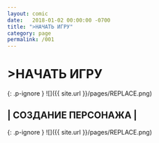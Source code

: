 ```yaml
---
layout: comic
date:   2018-01-02 00:00:00 -0700
title: ">НАЧАТЬ ИГРУ"
category: page
permalink: /001
---
```

# >НАЧАТЬ ИГРУ

{: .p-ignore }
![]({{ site.url }}/pages/REPLACE.png)

## | СОЗДАНИЕ ПЕРСОНАЖА |

{: .p-ignore }
![]({{ site.url }}/pages/REPLACE.png)
